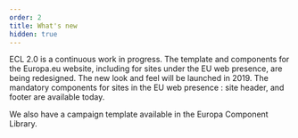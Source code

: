 ```yaml
---
order: 2
title: What's new
hidden: true
---
```


ECL 2.0 is a continuous work in progress. The template and components for the Europa.eu website, including for sites under the EU web presence, are being redesigned. The new look and feel will be launched in 2019. The mandatory components for sites in the EU web presence : site header, and footer are available today.

We also have a campaign template available in the Europa Component Library.
